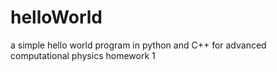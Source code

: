 # helloWorld
a simple hello world program in python and C++ for advanced computational physics homework 1
